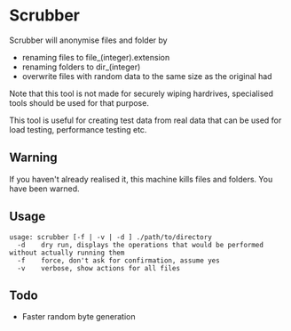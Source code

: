 # Scrubber

Scrubber will anonymise files and folder by

- renaming files to file_(integer).extension
- renaming folders to dir_(integer)
- overwrite files with random data to the same size as the original had

Note that this tool is not made for securely wiping hardrives, specialised 
tools should be used for that purpose.

This tool is useful for creating test data from real data that can be used for
load testing, performance testing etc.

## Warning ##

If you haven't already realised it, this machine kills files and folders. 
You have been warned.

## Usage

```
usage: scrubber [-f | -v | -d ] ./path/to/directory
  -d	dry run, displays the operations that would be performed without actually running them
  -f	force, don't ask for confirmation, assume yes
  -v	verbose, show actions for all files
```

## Todo

- Faster random byte generation
